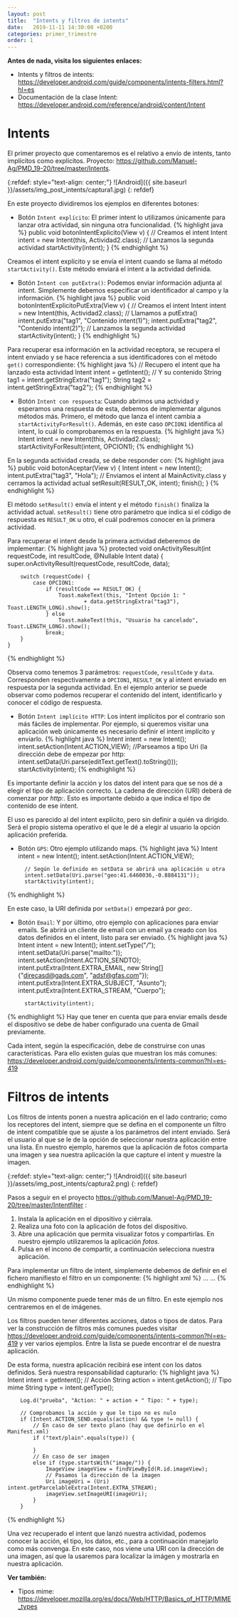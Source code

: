 ```yaml
---
layout: post
title:  "Intents y filtros de intents"
date:   2019-11-11 14:30:00 +0200
categories: primer_trimestre
order: 1
---
```


**Antes de nada, visita los siguientes enlaces:**
* Intents y filtros de intents: <https://developer.android.com/guide/components/intents-filters.html?hl=es>
* Documentación de la clase Intent: <https://developer.android.com/reference/android/content/Intent>


# Intents

El primer proyecto que comentaremos es el relativo a envío de intents, tanto implícitos como explícitos. Proyecto: <https://github.com/Manuel-Ag/PMD_19-20/tree/master/Intents>. 

{:refdef: style="text-align: center;"}
![Android]({{ site.baseurl }}/assets/img_post_intents/captura1.jpg)
{: refdef}

En este proyecto dividiremos los ejemplos en diferentes botones:

* Botón `Intent explícito`: El primer intent lo utilizamos únicamente para lanzar otra actividad, sin ninguna otra funcionalidad.
{% highlight java %}
    public void botonIntentExplicito(View v) {
        // Creamos el intent
        Intent intent = new Intent(this, Actividad2.class);
        // Lanzamos la segunda actividad
        startActivity(intent);
    }
{% endhighlight %}

Creamos el intent explícito y se envía el intent cuando se llama al método `startActivity()`. Este método enviará el intent a la actividad definida.

* Botón `Intent con putExtra()`: Podemos enviar información adjunta al intent. Simplemente debemos especificar un identificador al campo y la información.
{% highlight java %}
    public void botonIntentExplicitoPutExtra(View v) {
        // Creamos el intent
        Intent intent = new Intent(this, Actividad2.class);
        // Llamamos a putExtra()
        intent.putExtra("tag1", "Contenido intent(1)");
        intent.putExtra("tag2", "Contenido intent(2)");
        // Lanzamos la segunda actividad
        startActivity(intent);
    }
{% endhighlight %}

Para recuperar esa información en la actividad receptora, se recupera el intent enviado y se hace referencia a sus identificadores con el método `get()` correspondiente:
{% highlight java %}
        // Recupero el intent que ha lanzado esta actividad
        Intent intent = getIntent();
        // Y su contenido
        String tag1 = intent.getStringExtra("tag1");
        String tag2 = intent.getStringExtra("tag2");
{% endhighlight %}

* Botón `Intent con respuesta`: Cuando abrimos una actividad y esperamos una respuesta de esta, debemos de implementar algunos métodos más. Primero, el método que lanza el intent cambia a `startActivityForResult()`. Además, en este caso `OPCION1` identifica al intent, lo cuál lo comprobaremos en la respuesta.
{% highlight java %}
        Intent intent = new Intent(this, Actividad2.class);
        startActivityForResult(intent, OPCION1);
{% endhighlight %}

En la segunda actividad creada, se debe responder con:
{% highlight java %}
    public void botonAceptar(View v) {
        Intent intent = new Intent();
        intent.putExtra("tag3", "Hola");
        // Enviamos el intent al MainActivity.class y cerramos la actividad actual
        setResult(RESULT_OK, intent);
        finish();
    }
{% endhighlight %}

El método `setResult()` envía el intent y el método `finish()` finaliza la actividad actual. `setResult()` tiene otro parámetro que indica si el código de respuesta es `RESULT_OK` u otro, el cuál podremos conocer en la primera actividad.

Para recuperar el intent desde la primera actividad deberemos de implementar:
{% highlight java %}
    protected void onActivityResult(int requestCode, int resultCode, @Nullable Intent data) {
        super.onActivityResult(requestCode, resultCode, data);

        switch (requestCode) {
            case OPCION1:
                if (resultCode == RESULT_OK) {
                    Toast.makeText(this, "Intent Opción 1: "
                            + data.getStringExtra("tag3"), Toast.LENGTH_LONG).show();
                } else
                    Toast.makeText(this, "Usuario ha cancelado", Toast.LENGTH_LONG).show();
                break;
        }
    }
{% endhighlight %}

Observa como tenemos 3 parámetros: `requestCode`, `resultCode` y `data`. Corresponden respectivamente a `OPCION1`, `RESULT_OK` y al intent enviado en respuesta por la segunda actividad. En el ejemplo anterior se puede observar como podemos recuperar el contenido del intent, identificarlo y conocer el código de respuesta.

* Botón `Intent implícito HTTP`: Los intent implícitos por el contrario son más fáciles de implementar. Por ejemplo, si queremos visitar una aplicación web únicamente es necesario definir el intent implícito y enviarlo.
{% highlight java %}
        Intent intent = new Intent();
        intent.setAction(Intent.ACTION_VIEW);
        //Parseamos a tipo Uri (la dirección debe de empezar por http:
        intent.setData(Uri.parse(editText.getText().toString()));
        startActivity(intent);
{% endhighlight %}

Es importante definir la acción y los datos del intent para que se nos dé a elegir el tipo de aplicación correcto. La cadena de dirección (URI) deberá de comenzar por *http:*. Esto es importante debido a que indica el tipo de contenido de ese intent.

El uso es parecido al del intent explícito, pero sin definir a quién va dirigido. Será el propio sistema operativo el que le dé a elegir al usuario la opción aplicación preferida. 

* Botón `GPS`: Otro ejemplo utilizando maps.
{% highlight java %}
        Intent intent = new Intent();
        intent.setAction(Intent.ACTION_VIEW);

        // Según lo definido en setData se abrirá una aplicación u otra
        intent.setData(Uri.parse("geo:41.6460036,-0.8884131"));
        startActivity(intent);
{% endhighlight %}

En este caso, la URI definida por `setData()` empezará por *geo:*.

* Botón `Email`: Y por último, otro ejemplo con aplicaciones para enviar emails. Se abrirá un cliente de email con un email ya creado con los datos definidos en el intent, listo para ser enviado.
{% highlight java %}
        Intent intent = new Intent();
        intent.setType("*/*");
        intent.setData(Uri.parse("mailto:"));
        intent.setAction(Intent.ACTION_SENDTO);
        intent.putExtra(Intent.EXTRA_EMAIL, new String[]{"direcasd@gads.com", "adsf@gfas.com"});
        intent.putExtra(Intent.EXTRA_SUBJECT, "Asunto");
        intent.putExtra(Intent.EXTRA_STREAM, "Cuerpo");

        startActivity(intent);
{% endhighlight %}
Hay que tener en cuenta que para enviar emails desde el dispositivo se debe de haber configurado una cuenta de Gmail previamente.


Cada intent, según la especificación, debe de construirse con unas características. Para ello existen guías que muestran los más comunes: <https://developer.android.com/guide/components/intents-common?hl=es-419>


# Filtros de intents

Los filtros de intents ponen a nuestra aplicación en el lado contrario; como los receptores del intent, siempre que se defina en el componente un filtro de intent compatible que se ajuste a los parámetros del intent enviado. Será el usuario al que se le de la opción de seleccionar nuestra aplicación entre una lista. En nuestro ejemplo, haremos que la aplicación de fotos comparta una imagen y sea nuestra aplicación la que capture el intent y muestre la imagen.

{:refdef: style="text-align: center;"}
![Android]({{ site.baseurl }}/assets/img_post_intents/captura2.png)
{: refdef}

Pasos a seguir en el proyecto <https://github.com/Manuel-Ag/PMD_19-20/tree/master/Intentfilter> :

1. Instala la aplicación en el dipositivo y ciérrala.
2. Realiza una foto con la aplicación de fotos del dispositivo.
3. Abre una aplicación que permita visualizar fotos y compartirlas. En nuestro ejemplo utilizaremos la aplicación *fotos*.
4. Pulsa en el incono de compartir, a continuación selecciona nuestra aplicación. 

Para implementar un filtro de intent, simplemente debemos de definir en el fichero manifiesto el filtro en un componente:
{% highlight xml %}
        <activity android:name=".MainActivity">
	    ...
            <intent-filter>
                <action android:name="android.intent.action.SEND" />
                <category android:name="android.intent.category.DEFAULT" />
                <data android:mimeType="image/*" />
            </intent-filter>
 	    ...
        </activity>
{% endhighlight %}

Un mismo componente puede tener más de un filtro. En este ejemplo nos centraremos en el de imágenes.

Los filtros pueden tener diferentes acciones, datos o tipos de datos. Para ver la construcción de filtros más comunes puedes visitar <https://developer.android.com/guide/components/intents-common?hl=es-419> y ver varios ejemplos. Entre la lista se puede encontrar el de nuestra aplicación.

De esta forma, nuestra aplicación recibirá ese intent con los datos definidos. Será nuestra responsabilidad capturarlo:
{% highlight java %}
        Intent intent = getIntent();
        // Acción
        String action = intent.getAction();
        // Tipo mime
        String type = intent.getType();

        Log.d("prueba", "Action: " + action + " Tipo: " + type);

        // Comprobamos la acción y que le tipo no es nulo
        if (Intent.ACTION_SEND.equals(action) && type != null) {
            // En caso de ser texto plano (hay que definirlo en el Manifest.xml)
            if ("text/plain".equals(type)) {

            }
            // En caso de ser imagen
            else if (type.startsWith("image/")) {
                ImageView imageView = findViewById(R.id.imageView);
                // Pasamos la dirección de la imagen
                Uri imageUri = (Uri) intent.getParcelableExtra(Intent.EXTRA_STREAM);
                imageView.setImageURI(imageUri);
            }
        }
{% endhighlight %}

Una vez recuperado el intent que lanzó nuestra actividad, podemos conocer la acción, el tipo, los datos, etc., para a continuación manejarlo como más convenga. En este caso, nos viene una URI con la dirección de una imagen, así que la usaremos para localizar la imágen y mostrarla en nuestra aplicación.



**Ver también:**
* Tipos mime: <https://developer.mozilla.org/es/docs/Web/HTTP/Basics_of_HTTP/MIME_types>







